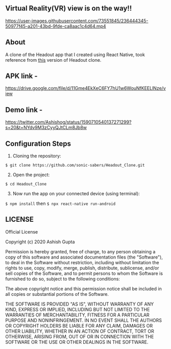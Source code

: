 ## Virtual Reality(VR) view is on the way!!

https://user-images.githubusercontent.com/73551845/236444345-50977f45-a201-43bd-9fde-ca8aac1c4d64.mp4



## About
A clone of the Headout app that I created using React Native, took reference from [this](https://github.com/sonic-sabers/Headout_Clone) version of Headout clone.

## APK link -
https://drive.google.com/file/d/11Gme4EkXeC6FY7hU1w6WouNfKEELlNze/view

## Demo link -
https://twitter.com/Ashishog/status/1590710540137271299?s=20&t=NYdv9M3zCyyQJtCLm8Jb8w
<!-- 
Home               |  Scroll               | .               
:-------------------------:|:-------------------------:|:-------------------------:
![](/snapshots/Home1.jpg)|![](/snapshots/Home2.jpg)|
![](/snapshots/snapshot3.jpeg)| -->

<!-- Library         |  User Profile Page
:-------------------------:|:-------------------------:
![](/snapshots/snapshot4.jpeg)|![](/snapshots/snapshot5.jpeg)| -->

## Configuration Steps
1. Cloning the repository:

```
$ git clone https://github.com/sonic-sabers/Headout_Clone.git
```

2. Open the project:

`$ cd Headout_Clone`

3. Now run the app on your connected device (using terminal):

`$ npm install` then
`$ npx react-native run-android`
## LICENSE
Official License

Copyright (c) 2020 Ashish Gupta

Permission is hereby granted, free of charge, to any person obtaining a copy
of this software and associated documentation files (the "Software"), to deal
in the Software without restriction, including without limitation the rights
to use, copy, modify, merge, publish, distribute, sublicense, and/or sell
copies of the Software, and to permit persons to whom the Software is
furnished to do so, subject to the following conditions:

The above copyright notice and this permission notice shall be included in all
copies or substantial portions of the Software.

THE SOFTWARE IS PROVIDED "AS IS", WITHOUT WARRANTY OF ANY KIND, EXPRESS OR
IMPLIED, INCLUDING BUT NOT LIMITED TO THE WARRANTIES OF MERCHANTABILITY,
FITNESS FOR A PARTICULAR PURPOSE AND NONINFRINGEMENT. IN NO EVENT SHALL THE
AUTHORS OR COPYRIGHT HOLDERS BE LIABLE FOR ANY CLAIM, DAMAGES OR OTHER
LIABILITY, WHETHER IN AN ACTION OF CONTRACT, TORT OR OTHERWISE, ARISING FROM,
OUT OF OR IN CONNECTION WITH THE SOFTWARE OR THE USE OR OTHER DEALINGS IN THE
SOFTWARE.
